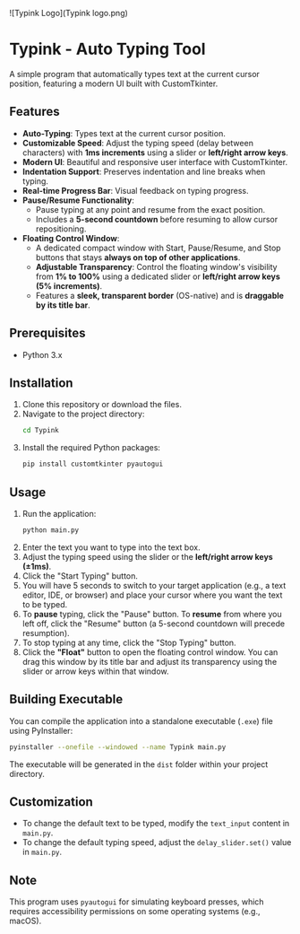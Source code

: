 ![Typink Logo](Typink logo.png)

# Typink - Auto Typing Tool

A simple program that automatically types text at the current cursor position, featuring a modern UI built with CustomTkinter.

## Features

-   **Auto-Typing**: Types text at the current cursor position.
-   **Customizable Speed**: Adjust the typing speed (delay between characters) with **1ms increments** using a slider or **left/right arrow keys**.
-   **Modern UI**: Beautiful and responsive user interface with CustomTkinter.
-   **Indentation Support**: Preserves indentation and line breaks when typing.
-   **Real-time Progress Bar**: Visual feedback on typing progress.
-   **Pause/Resume Functionality**:
    -   Pause typing at any point and resume from the exact position.
    -   Includes a **5-second countdown** before resuming to allow cursor repositioning.
-   **Floating Control Window**:
    -   A dedicated compact window with Start, Pause/Resume, and Stop buttons that stays **always on top of other applications**.
    -   **Adjustable Transparency**: Control the floating window's visibility from **1% to 100%** using a dedicated slider or **left/right arrow keys (5% increments)**.
    -   Features a **sleek, transparent border** (OS-native) and is **draggable by its title bar**.

## Prerequisites

-   Python 3.x

## Installation

1.  Clone this repository or download the files.
2.  Navigate to the project directory:
    ```bash
    cd Typink
    ```
3.  Install the required Python packages:
    ```bash
    pip install customtkinter pyautogui
    ```

## Usage

1.  Run the application:
    ```bash
    python main.py
    ```
2.  Enter the text you want to type into the text box.
3.  Adjust the typing speed using the slider or the **left/right arrow keys (±1ms)**.
4.  Click the "Start Typing" button.
5.  You will have 5 seconds to switch to your target application (e.g., a text editor, IDE, or browser) and place your cursor where you want the text to be typed.
6.  To **pause** typing, click the "Pause" button. To **resume** from where you left off, click the "Resume" button (a 5-second countdown will precede resumption).
7.  To stop typing at any time, click the "Stop Typing" button.
8.  Click the **"Float"** button to open the floating control window. You can drag this window by its title bar and adjust its transparency using the slider or arrow keys within that window.

## Building Executable

You can compile the application into a standalone executable (`.exe`) file using PyInstaller:

```bash
pyinstaller --onefile --windowed --name Typink main.py
```
The executable will be generated in the `dist` folder within your project directory.

## Customization

-   To change the default text to be typed, modify the `text_input` content in `main.py`.
-   To change the default typing speed, adjust the `delay_slider.set()` value in `main.py`.

## Note

This program uses `pyautogui` for simulating keyboard presses, which requires accessibility permissions on some operating systems (e.g., macOS). 